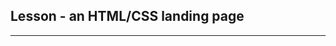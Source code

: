 ## Lesson - an HTML/CSS landing page

<!-- [Click here to view the webpage.](https://incandescent-florentine-b63517.netlify.app/) -->

---

<!-- ![Image](./demo.png) -->

